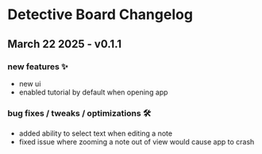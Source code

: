 # Detective Board Changelog

## March 22 2025 - v0.1.1

### new features ✨
- new ui
- enabled tutorial by default when opening app

### bug fixes / tweaks / optimizations 🛠️
- added ability to select text when editing a note
- fixed issue where zooming a note out of view would cause app to crash